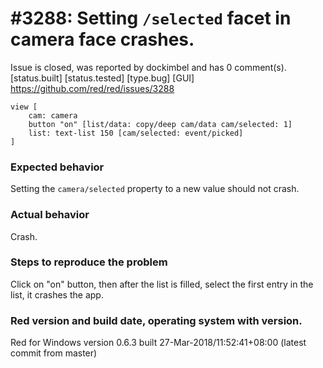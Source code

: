 
#3288: Setting `/selected` facet in camera face crashes.
================================================================================
Issue is closed, was reported by dockimbel and has 0 comment(s).
[status.built] [status.tested] [type.bug] [GUI]
<https://github.com/red/red/issues/3288>

```
view [
	cam: camera 
	button "on" [list/data: copy/deep cam/data cam/selected: 1]
	list: text-list 150 [cam/selected: event/picked]
]
```

### Expected behavior
Setting the `camera/selected` property to a new value should not crash.
### Actual behavior
Crash.
### Steps to reproduce the problem
Click on "on" button, then after the list is filled, select the first entry in the list, it crashes the app.
### Red version and build date, operating system with version.
Red for Windows version 0.6.3 built 27-Mar-2018/11:52:41+08:00 (latest commit from master)


